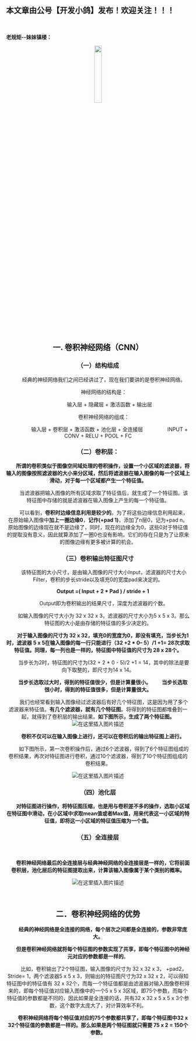 ﻿## 本文章由公号【开发小鸽】发布！欢迎关注！！！
<br>

**老规矩--妹妹镇楼：**
<center>
<img src="https://img-blog.csdnimg.cn/20200721223424816.JPG"   width="20%">

## 一.	卷积神经网络（CNN）
### （一）结构组成
&nbsp;  &nbsp;  &nbsp;  &nbsp; 经典的神经网络我们之间已经讲过了，现在我们要讲的是卷积神经网络。

&nbsp;  &nbsp;  &nbsp;  &nbsp; 神经网络的结构是：

&nbsp;  &nbsp;  &nbsp;  &nbsp; &nbsp;  &nbsp;  &nbsp;  &nbsp; 输入层 + 隐藏层 + 激活函数 + 输出层

&nbsp;  &nbsp;  &nbsp;  &nbsp; 卷积神经网络的组成：

&nbsp;  &nbsp;  &nbsp;  &nbsp; &nbsp;  &nbsp;  &nbsp;  &nbsp; 输入层 + 卷积层 + 激活函数 + 池化层 + 全连接层 
&nbsp;  &nbsp;  &nbsp;  &nbsp; &nbsp;  &nbsp;  &nbsp;  &nbsp; INPUT  + CONV  +   RELU  +  POOL +   FC

### （二）卷积层：
**&nbsp;  &nbsp;  &nbsp;  &nbsp; 所谓的卷积类似于图像空间域处理的卷积操作，设置一个小区域的滤波器，将输入的图像按照滤波器的大小来分区域，然后将滤波器在输入图像的每一个区域上滑动，对于每一个区域都产生一个特征值。**

&nbsp;  &nbsp;  &nbsp;  &nbsp; 当滤波器把输入图像的所有区域求取了特征值后，就生成了一个特征图。该特征图中存储的就是滤波器在输入图像上产生的每一个特征值。

&nbsp;  &nbsp;  &nbsp;  &nbsp; 可以看到，**卷积时边缘信息利用是较少的**。为了将这些边缘信息利用起来，在原始输入图像中**加上一圈边缘0**，**记作(+pad 1)**，添加了n层0，记为+pad n。原始图像的边缘现在就不是边缘了，同时，现在的边缘全为0，这些0对于特征值的提取没有意义，因此就算添加了一圈0也没有影响，它们的存在只是为了让原来的图像边缘有更多被计算的机会。

### （三）卷积输出特征图尺寸
&nbsp;  &nbsp;  &nbsp;  &nbsp; 该特征图的大小尺寸，是由输入图像的尺寸大小Input，滤波器的尺寸大小Filter，卷积的步长stride以及填充0的宽度pad来决定的。

**&nbsp;  &nbsp;  &nbsp;  &nbsp; Output =( Input + 2 * Pad ) / stride + 1**

&nbsp;  &nbsp;  &nbsp;  &nbsp; Output即为卷积输出的结果尺寸，深度为滤波器的个数。
 
&nbsp;  &nbsp;  &nbsp;  &nbsp; 如输入图像的尺寸大小为 32 x 32 x 3，滤波器的尺寸大小为5 x 5 x 3。那么特征图的大小是由存储的特征值的多少决定的。

**&nbsp;  &nbsp;  &nbsp;  &nbsp; 对于输入图像的尺寸为 32 x 32，填充0的宽度为0，即没有填充，当步长为1时，滤波器 5 x 5在输入图像的每一行只能进行（32 +2 * 0– 5）/1 +1= 28次求取特征值。同理，每一列也是一样的，特征图中特征值的尺寸为 28 x 28个。**

&nbsp;  &nbsp;  &nbsp;  &nbsp; 当步长为2时，特征图的尺寸为(32 + 2 * 0 - 5)/2 +1 = 14，其中的除法是要向下取整的，即尺寸为14 x 14。

**&nbsp;  &nbsp;  &nbsp;  &nbsp; 当步长选取过大时，得到的特征值很少，但是计算量很小。
&nbsp;  &nbsp;  &nbsp;  &nbsp; 当步长选取很小时，得到的特征值很多，但是计算量很大。**


&nbsp;  &nbsp;  &nbsp;  &nbsp; 我们也经常看到输入图像经过滤波器后有好几个特征图，这是因为用了多个滤波器来特征值。**有几个滤波器，就有几个特征图**。将得到的特征图都堆叠到一起，就得到了卷积层的输出结果。**如下图所示，生成了两个特征图。**
 ![在这里插入图片描述](https://img-blog.csdnimg.cn/20200719201227645.png?x-oss-process=image/watermark,type_ZmFuZ3poZW5naGVpdGk,shadow_10,text_aHR0cHM6Ly9ibG9nLmNzZG4ubmV0L01yd3h4eHg=,size_16,color_FFFFFF,t_70)



**&nbsp;  &nbsp;  &nbsp;  &nbsp; 卷积不仅可以在输入图像上进行，还可以在卷积后的输出特征图上进行。**

&nbsp;  &nbsp;  &nbsp;  &nbsp; 如下图所示，第一次卷积操作后，通过6个滤波器，得到了6个特征图组成的卷积结果，再次对特征图进行卷积，通过10个滤波器，得到了10个特征图组成的卷积结果。
 
![在这里插入图片描述](https://img-blog.csdnimg.cn/2020071920124019.png?x-oss-process=image/watermark,type_ZmFuZ3poZW5naGVpdGk,shadow_10,text_aHR0cHM6Ly9ibG9nLmNzZG4ubmV0L01yd3h4eHg=,size_16,color_FFFFFF,t_70)

### （四）池化层

**&nbsp;  &nbsp;  &nbsp;  &nbsp; 对特征图进行操作，将特征图压缩，也是用与卷积差不多的操作，选取小区域在特征图中滑动，在小区域中求取mean值或者Max值，用来代表这一小区域的特征值，即将这一小区域的特征值压缩为一个值。**
<br>

### （五）全连接层
<br>

**&nbsp;  &nbsp;  &nbsp;  &nbsp; 卷积神经网络最后的全连接层与经典神经网络的全连接层是一样的，它将前面卷积层，池化层后的特征图提取出来，计算该输入图像属于某个类别的概率。**

 

![在这里插入图片描述](https://img-blog.csdnimg.cn/20200719201454570.png?x-oss-process=image/watermark,type_ZmFuZ3poZW5naGVpdGk,shadow_10,text_aHR0cHM6Ly9ibG9nLmNzZG4ubmV0L01yd3h4eHg=,size_16,color_FFFFFF,t_70)

<br>

## 二．卷积神经网络的优势

**&nbsp;  &nbsp;  &nbsp;  &nbsp; 经典的神经网络是全连接的网络，每个层次之间都是全连接的，参数非常庞大。**

**&nbsp;  &nbsp;  &nbsp;  &nbsp; 但是卷积神经网络就将每个特征图的参数实现了共享，即每个特征图中的神经元对应的参数都是一样的**。

&nbsp;  &nbsp;  &nbsp;  &nbsp; 比如，卷积输出了2个特征图，输入图像的尺寸为 32 x 32 x 3， +pad2，Stride= 1，两个滤波器5 x 5 x 3，则输出的特征图尺寸为32 x 32 x 2，可以得知特征图中的特征值有 32 x 32个，而每一个特征值都是由滤波器对输入图像卷积得来的，即每个特征值对应输入图像中的一个5 x 5 x 3区域，即75个参数，而每个特征值的参数都是不同的，因此如果是全连接的话，共有32 x 32 x 5 x 5 x 3个参数，这个数字太庞大了，对计算效率不利。

**&nbsp;  &nbsp;  &nbsp;  &nbsp; 卷积神经网络将每个特征值对应的75个参数都共享了，即每个特征图中32 x 32个特征值的参数都是一样的。那么如果是两个特征图就只需要 75 x 2 = 150个参数。**




